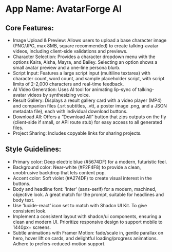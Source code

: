 # **App Name**: AvatarForge AI

## Core Features:

- Image Upload & Preview: Allows users to upload a base character image (PNG/JPG, max 8MB, square recommended) to create talking-avatar videos, including client-side validations and previews.
- Character Selection: Provides a character dropdown menu with the options Kaira, Aisha, Mayra, and Bailey. Selecting an option shows a small avatar preview and a one-line persona blurb.
- Script Input: Features a large script input (multiline textarea) with character count, word count, and sample placeholder script, with script limits of 2-2,000 characters and real-time feedback.
- AI Video Generation: Uses AI tool for animating lip-sync of talking-avatar videos by synthesizing voice.
- Result Gallery: Displays a result gallery card with a video player (MP4) and companion files (.srt subtitles, .vtt, a poster image .png, and a JSON metadata file), each with individual download buttons.
- Download All: Offers a “Download All” button that zips outputs on the fly (client-side if small, or API route stub) for easy access to all generated files.
- Project Sharing: Includes copyable links for sharing projects.

## Style Guidelines:

- Primary color: Deep electric blue (#5674DF) for a modern, futuristic feel.
- Background color: Near-white (#F2F4F8) to provide a clean, unobtrusive backdrop that lets content pop.
- Accent color: Soft violet (#A274DF) to create visual interest in the buttons.
- Body and headline font: 'Inter' (sans-serif) for a modern, machined, objective look. A great match for the prompt, suitable for headlines and body text.
- Use 'lucide-react' icon set to match with Shadcn UI Kit. To give consistent look.
- Implement a consistent layout with shadcn/ui components, ensuring a clean and modern UI. Prioritize responsive design to support mobile to 1440px+ screens.
- Subtle animations with Framer Motion: fade/scale in, gentle parallax on hero, hover lift on cards, and delightful loading/progress animations. Adhere to prefers-reduced-motion support.